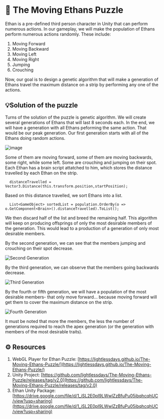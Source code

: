 # 🧩 The Moving Ethans Puzzle

Ethan is a pre-defined third person character in Unity that can perform numerous actions. In our gameplay, we will make the population of Ethans perform numerous actions randomly. These include:
1. Moving Forward
2. Moving Backward
3. Moving Left
4. Moving Right
5. Jumping
6. Crouching

Now, our goal is to design a genetic algorithm that will make a generation of Ethans travel the maximum distance on a strip by performing any one of the actions.

## 💡Solution of the puzzle

Turns of the solution of the puzzle is genetic algorithm. We will create several generations of Ethans that will last 8 seconds each. In the end, we will have a generation with all Ethans peforming the same action. That would be our peak generation. Our first generation starts with all of the Ethans doing random actions.

![image](https://user-images.githubusercontent.com/97734029/187886477-c3830853-1363-4222-806c-2791d7e29675.png)

Some of them are moving forward, some of them are moving backwards, some right, while some left. Some are crouching and jumping on their spot. Each Ethan has a brain script attatched to him, which stores the distance travelled by each Ethan on the strip.

```
  distanceTravelled = Vector3.Distance(this.transform.position,startPosition);
```

Based on this distance travelled, we sort Ethans into a list.

```
  List<GameObject> sortedList = population.OrderBy(o => o.GetComponent<Brain>().distanceTravelled).ToList();
```

We then discard half of the list and breed the remaining half. This algorithm will keep on producing offsprings of only the most desirable members of the generation. This would lead to a production of a generation of only most desirable members.

By the second generation, we can see that the members jumping and crouching on their spot decrease.

![Second Generation](https://user-images.githubusercontent.com/97734029/187888537-632671b6-2945-4f0a-9a99-9a87749eda8e.png)

By the third generation, we can observe that the members going backwards decrease.

![Third Generation](https://user-images.githubusercontent.com/97734029/187888830-79780198-2279-491b-9816-55824a678146.png)

By the fourth or fifth generation, we will have a population of the most desirable members- that only move forward... because moving forward will get them to cover the maximum distance on the strip.

![Fourth Generation](https://user-images.githubusercontent.com/97734029/187889109-fd62685e-a9e3-4e95-82ca-8fefeb28ca7c.png)

It must be noted that more the members, the less the number of generations required to reach the apex generation (or the generation with members of the most desirable traits).

## ⚙️ Resources
1. WebGL Player for Ethan Puzzle: [https://lightlessdays.github.io/The-Moving-Ethans-Puzzle/](https://lightlessdays.github.io/The-Moving-Ethans-Puzzle/)
2. Unity Project: [https://github.com/lightlessdays/The-Moving-Ethans-Puzzle/releases/tag/v2.0](https://github.com/lightlessdays/The-Moving-Ethans-Puzzle/releases/tag/v2.0)
3. Ethan Unity Package: [https://drive.google.com/file/d/1_iSL2E0pI9LWwlZzBfuPu05ibqhcqhUC/view?usp=sharing](https://drive.google.com/file/d/1_iSL2E0pI9LWwlZzBfuPu05ibqhcqhUC/view?usp=sharing)
